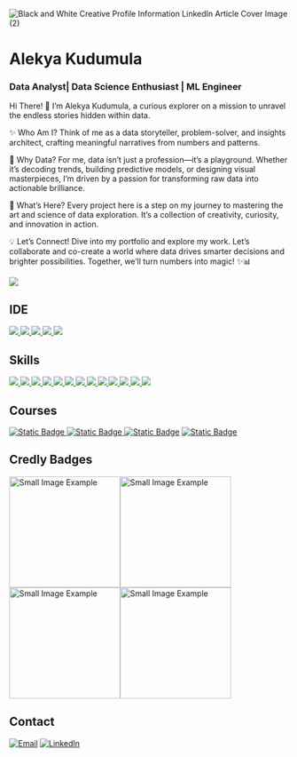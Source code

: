 ![Black and White Creative Profile Information LinkedIn Article Cover Image (2)](https://github.com/user-attachments/assets/db3c39ac-8cfb-4ea2-a3c9-178f8080803a)


# Alekya Kudumula
### Data Analyst| Data Science Enthusiast | ML Engineer

Hi There! 👋
I’m Alekya Kudumula, a curious explorer on a mission to unravel the endless stories hidden within data.

✨ Who Am I?
Think of me as a data storyteller, problem-solver, and insights architect, crafting meaningful narratives from numbers and patterns.

🎢 Why Data?
For me, data isn’t just a profession—it’s a playground. Whether it’s decoding trends, building predictive models, or designing visual masterpieces, I’m driven by a passion for transforming raw data into actionable brilliance.

🚀 What’s Here?
Every project here is a step on my journey to mastering the art and science of data exploration. It’s a collection of creativity, curiosity, and innovation in action.

💡 Let’s Connect!
Dive into my portfolio and explore my work. Let’s collaborate and co-create a world where data drives smarter decisions and brighter possibilities. Together, we’ll turn numbers into magic! ✨📊

[![](https://github-profile-summary-cards.vercel.app/api/cards/profile-details?username=AlekyaReddiiee-1612&theme=blue)](https://github.com/AlekyaReddiiee-1612)


## IDE
[![](https://img.shields.io/badge/Python-FFD43B?style=for-the-badge&logo=python&logoColor=blue) ![](https://img.shields.io/badge/Arduino_IDE-00979D?style=for-the-badge&logo=arduino&logoColor=white) ![](	https://img.shields.io/badge/Colab-F9AB00?style=for-the-badge&logo=googlecolab&color=525252) ![](https://img.shields.io/badge/PyCharm-000000.svg?&style=for-the-badge&logo=PyCharm&logoColor=white) ![](https://img.shields.io/badge/VSCode-0078D4?style=for-the-badge&logo=visual%20studio%20code&logoColor=white)](https://github.com/SUKHMAN-SINGH-1612)

## Skills
[![](https://img.shields.io/badge/Numpy-777BB4?style=for-the-badge&logo=numpy&logoColor=white) ![](https://img.shields.io/badge/Pandas-2C2D72?style=for-the-badge&logo=pandas&logoColor=white) ![](https://img.shields.io/badge/Python-FFD43B?style=for-the-badge&logo=python&logoColor=blue) ![](https://img.shields.io/badge/scikit_learn-F7931E?style=for-the-badge&logo=scikit-learn&logoColor=white) ![](https://img.shields.io/badge/SciPy-654FF0?style=for-the-badge&logo=SciPy&logoColor=white)  ![](https://img.shields.io/badge/Jupyter-F37626.svg?&style=for-the-badge&logo=Jupyter&logoColor=white) ![](https://img.shields.io/badge/Markdown-000000?style=for-the-badge&logo=markdown&logoColor=white) ![](https://img.shields.io/badge/Keras-FF0000?style=for-the-badge&logo=keras&logoColor=white) ![](https://img.shields.io/badge/PyTorch-EE4C2C?style=for-the-badge&logo=pytorch&logoColor=white) ![](https://img.shields.io/badge/Plotly-239120?style=for-the-badge&logo=plotly&logoColor=white) ![](	https://img.shields.io/badge/Astro-0C1222?style=for-the-badge&logo=astro&logoColor=FDFDFE) ![](https://img.shields.io/badge/HTML5-E34F26?style=for-the-badge&logo=html5&logoColor=white) ![](https://img.shields.io/badge/CSS3-1572B6?style=for-the-badge&logo=css3&logoColor=white)](https://github.com/SUKHMAN-SINGH-1612) 

## Courses
[![Static Badge](https://img.shields.io/badge/IBM%20AI%20Engineering-Specialization-%20?style=flat&logo=coursera&color=blue)
](https://coursera.org/share/3f2294afb3c97b33d346dfc112ba7942)[![Static Badge](https://img.shields.io/badge/Data%20Science-Specialization-%20?style=flat&logo=coursera&color=blue)
](https://www.coursera.org/account/accomplishments/specialization/certificate/4YYSZ8JRV4GN) [![Static Badge](https://img.shields.io/badge/Applied%20Data%20Science-Specialization-%20?style=flat&logo=coursera&color=blue&link=https%3A%2F%2Fwww.coursera.org%2Faccount%2Faccomplishments%2Fspecialization%2Fcertificate%2F7BVVEK72RG7K)](https://www.coursera.org/account/accomplishments/specialization/certificate/7BVVEK72RG7K) [![Static Badge](https://img.shields.io/badge/Introduction%20to%20Data%20Science-Specialization-%20?style=flat&logo=coursera&color=blue)](https://www.coursera.org/account/accomplishments/specialization/certificate/W6B3E8FDJ9TR)

## Credly Badges
<img src="https://github.com/user-attachments/assets/072f9f97-1c1b-4c88-9020-ed83dd8c8dbc" width="200" alt="Small Image Example"><img src="https://github.com/user-attachments/assets/3b904227-875f-4914-a0ec-2c98b7578c3c" width="200" alt="Small Image Example"><img src="https://github.com/user-attachments/assets/c17cf230-fb42-4678-8e8c-6b84e60d9bbb" width="200" alt="Small Image Example"><img src="https://github.com/user-attachments/assets/e7107208-8456-497a-9301-33bc27e0c5af" width="200" alt="Small Image Example">


## Contact
[![Email](https://img.shields.io/badge/Gmail-D14836?style=for-the-badge&logo=gmail&logoColor=white)](mailto:alekyawork16@gmail.com) [![LinkedIn](https://img.shields.io/badge/LinkedIn-0077B5?style=for-the-badge&logo=linkedin&logoColor=white)](https://www.linkedin.com/in/alekyareddy-kudumula/)
